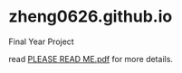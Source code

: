 # zheng0626.github.io

Final Year Project

read [PLEASE READ ME.pdf](https://github.com/zheng0626/zheng0626.github.io) for more details.
